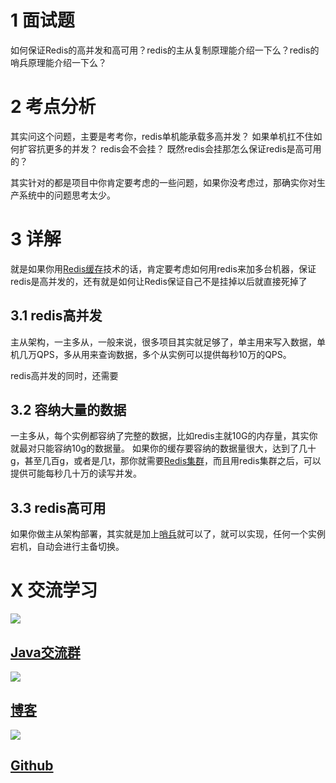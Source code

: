
# 1 面试题

如何保证Redis的高并发和高可用？redis的主从复制原理能介绍一下么？redis的哨兵原理能介绍一下么？

# 2 考点分析
其实问这个问题，主要是考考你，redis单机能承载多高并发？
如果单机扛不住如何扩容抗更多的并发？
redis会不会挂？
既然redis会挂那怎么保证redis是高可用的？

其实针对的都是项目中你肯定要考虑的一些问题，如果你没考虑过，那确实你对生产系统中的问题思考太少。

# 3 详解
就是如果你用[Redis缓存](https://zhuanlan.zhihu.com/p/64860651)技术的话，肯定要考虑如何用redis来加多台机器，保证redis是高并发的，还有就是如何让Redis保证自己不是挂掉以后就直接死掉了

## 3.1 redis高并发
主从架构，一主多从，一般来说，很多项目其实就足够了，单主用来写入数据，单机几万QPS，多从用来查询数据，多个从实例可以提供每秒10万的QPS。

redis高并发的同时，还需要
## 3.2 容纳大量的数据
一主多从，每个实例都容纳了完整的数据，比如redis主就10G的内存量，其实你就最对只能容纳10g的数据量。
如果你的缓存要容纳的数据量很大，达到了几十g，甚至几百g，或者是几t，那你就需要[Redis集群](https://zhuanlan.zhihu.com/p/64860002)，而且用redis集群之后，可以提供可能每秒几十万的读写并发。

## 3.3 redis高可用
如果你做主从架构部署，其实就是加上[哨兵](https://zhuanlan.zhihu.com/p/64859326)就可以了，就可以实现，任何一个实例宕机，自动会进行主备切换。


# X 交流学习
![](https://img-blog.csdnimg.cn/20190504005601174.jpg)
## [Java交流群](https://jq.qq.com/?_wv=1027&k=5UB4P1T)
![](https://img-blog.csdnimg.cn/20190502142519844.jpg?x-oss-process=image/watermark,type_ZmFuZ3poZW5naGVpdGk,shadow_10,text_aHR0cHM6Ly9ibG9nLmNzZG4ubmV0L3FxXzMzNTg5NTEw,size_16,color_FFFFFF,t_70)

## [博客](http://www.shishusheng.com)

![](https://img-blog.csdnimg.cn/20190502142541289.jpg?x-oss-process=image/watermark,type_ZmFuZ3poZW5naGVpdGk,shadow_10,text_aHR0cHM6Ly9ibG9nLmNzZG4ubmV0L3FxXzMzNTg5NTEw,size_16,color_FFFFFF,t_70)

## [Github](https://github.com/Wasabi1234)